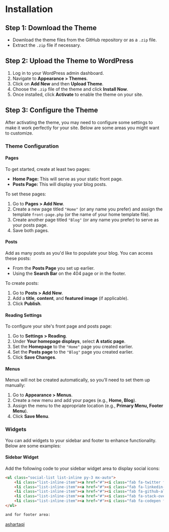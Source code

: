# Installation

## Step 1: Download the Theme
- Download the theme files from the GitHub repository or as a `.zip` file.
- Extract the `.zip` file if necessary.

## Step 2: Upload the Theme to WordPress
1. Log in to your WordPress admin dashboard.
2. Navigate to **Appearance > Themes**.
3. Click on **Add New** and then **Upload Theme**.
4. Choose the `.zip` file of the theme and click **Install Now**.
5. Once installed, click **Activate** to enable the theme on your site.

## Step 3: Configure the Theme
After activating the theme, you may need to configure some settings to make it work perfectly for your site. Below are some areas you might want to customize.

### Theme Configuration

#### Pages
To get started, create at least two pages:

- **Home Page:** This will serve as your static front page.
- **Posts Page:** This will display your blog posts.

To set these pages:

1. Go to **Pages > Add New**.
2. Create a new page titled `"Home"` (or any name you prefer) and assign the template `front-page.php` (or the name of your home template file).
3. Create another page titled `"Blog"` (or any name you prefer) to serve as your posts page.
4. Save both pages.

#### Posts
Add as many posts as you'd like to populate your blog. You can access these posts:

- From the **Posts Page** you set up earlier.
- Using the **Search Bar** on the 404 page or in the footer.

To create posts:

1. Go to **Posts > Add New**.
2. Add a **title**, **content**, and **featured image** (if applicable).
3. Click **Publish**.

#### Reading Settings
To configure your site's front page and posts page:

1. Go to **Settings > Reading**.
2. Under **Your homepage displays**, select **A static page**.
3. Set the **Homepage** to the `"Home"` page you created earlier.
4. Set the **Posts page** to the `"Blog"` page you created earlier.
5. Click **Save Changes**.

#### Menus
Menus will not be created automatically, so you’ll need to set them up manually:

1. Go to **Appearance > Menus**.
2. Create a new menu and add your pages (e.g., **Home, Blog**).
3. Assign the menu to the appropriate location (e.g., **Primary Menu, Footer Menu**).
4. Click **Save Menu**.

### Widgets
You can add widgets to your sidebar and footer to enhance functionality. Below are some examples:

#### Sidebar Widget
Add the following code to your sidebar widget area to display social icons:

```html
<ul class="social-list list-inline py-3 mx-auto">
    <li class="list-inline-item"><a href="#"><i class="fab fa-twitter fa-fw"></i></a></li>
    <li class="list-inline-item"><a href="#"><i class="fab fa-linkedin-in fa-fw"></i></a></li>
    <li class="list-inline-item"><a href="#"><i class="fab fa-github-alt fa-fw"></i></a></li>
    <li class="list-inline-item"><a href="#"><i class="fab fa-stack-overflow fa-fw"></i></a></li>
    <li class="list-inline-item"><a href="#"><i class="fab fa-codepen fa-fw"></i></a></li>
</ul>

and for footer area:

```
<p class="copyright"><a href="https://github.com/ashartaqi">ashartaqi</a></p>

